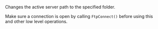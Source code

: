 ﻿Changes the active server path to the specified folder.

Make sure a connection is open by calling `FtpConnect()` before using this and other low level operations.